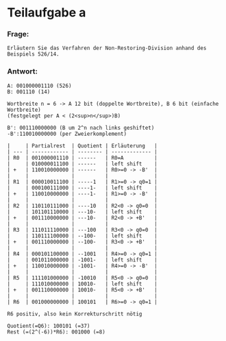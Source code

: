 # Teilaufgabe a

### Frage:

    Erläutern Sie das Verfahren der Non-Restoring-Division anhand des Beispiels 526/14.

### Antwort:

    A: 001000001110 (526)
    B: 001110 (14)

    Wortbreite n = 6 -> A 12 bit (doppelte Wortbreite), B 6 bit (einfache Wortbreite)
    (festgelegt per A < (2<sup>n</sup>)B)

    B': 001110000000 (B um 2^n nach links geshiftet)
    -B':110010000000 (per Zweierkomplement)

    |     | Partialrest  | Quotient | Erläuterung   |
    | --- | ------------ | -------- | ------------- |
    | R0  | 001000001110 | ------   | R0=A          |
    |     | 010000011100 | ------   | left shift    |
    | +   | 110010000000 | ------   | R0>=0 -> -B'  |
    |     |              |          |               |
    | R1  | 000010011100 | -----1   | R1>=0 -> q0=1 |
    |     | 000100111000 | ----1-   | left shift    |
    | +   | 110010000000 | ----1-   | R1>=0 -> -B'  |
    |     |              |          |               |
    | R2  | 110110111000 | ----10   | R2<0 -> q0=0  |
    |     | 101101110000 | ---10-   | left shift    |
    | +   | 001110000000 | ---10-   | R2<0 -> +B'   |
    |     |              |          |               |
    | R3  | 111011110000 | ---100   | R3<0 -> q0=0  |
    |     | 110111100000 | --100-   | left shift    |
    | +   | 001110000000 | --100-   | R3<0 -> +B'   |
    |     |              |          |               |
    | R4  | 000101100000 | --1001   | R4>=0 -> q0=1 |
    |     | 001011000000 | -1001-   | left shift    |
    | +   | 110010000000 | -1001-   | R4>=0 -> -B'  |
    |     |              |          |               |
    | R5  | 111101000000 | -10010   | R5<0 -> q0=0  |
    |     | 111010000000 | 10010-   | left shift    |
    | +   | 001110000000 | 10010-   | R5<0 -> +B'   |
    |     |              |          |               |
    | R6  | 001000000000 | 100101   | R6>=0 -> q0=1 |

    R6 positiv, also kein Korrekturschritt nötig

    Quotient(=Q6): 100101 (=37)
    Rest (=(2^(-6))*R6): 001000 (=8)
